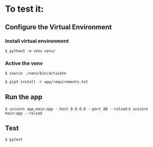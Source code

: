 # To test it:
## Configure the Virtual Environment
### Install virtual environment
```$ python3 -m venv venv/ ```

### Active the venv
```$ source ./venv/bin/activate ```

```$ pip3 install -r app/requirements.txt ```

## Run the app
```$ uvicorn app.main:app --host 0.0.0.0 --port 80 --reload```
```$ uvicorn main:app --reload```

## Test
```$ pytest```